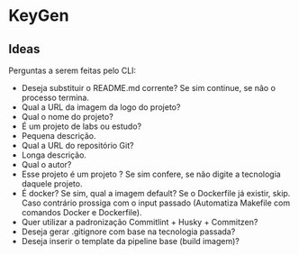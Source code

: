 # KeyGen

## Ideas 

Perguntas a serem feitas pelo CLI:

* Deseja substituir o README.md corrente? Se sim continue, se não o processo termina.
* Qual a URL da imagem da logo do projeto?
* Qual o nome do projeto?
* É um projeto de labs ou estudo?
* Pequena descrição.
* Qual a URL do repositório Git?
* Longa descrição.
* Qual o autor?
* Esse projeto é um projeto <Tecnologia>? Se sim confere, se não digite a tecnologia daquele projeto.
* É docker? Se sim, qual a imagem default? Se o Dockerfile já existir, skip. Caso contrário prossiga com o input passado (Automatiza Makefile com comandos Docker e Dockerfile).
* Quer utilizar a padronização Commitlint + Husky + Commitzen?
* Deseja gerar .gitignore com base na tecnologia passada?
* Deseja inserir o template da pipeline base (build imagem)?
